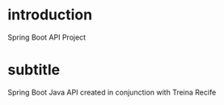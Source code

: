 # introduction
Spring Boot API Project
# subtitle
Spring Boot Java API created in conjunction with Treina Recife
